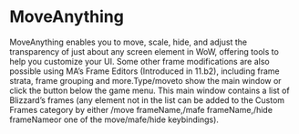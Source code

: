 # MoveAnything

MoveAnything enables you to move, scale, hide, and adjust the transparency of just about any screen element in WoW, offering tools to help you customize your UI. Some other frame modifications are also possible using MA’s Frame Editors (Introduced in 11.b2), including frame strata, frame grouping and more.Type/moveto show the main window or click the button below the game menu. This main window contains a list of Blizzard’s frames (any element not in the list can be added to the Custom Frames category by either /move frameName,/mafe frameName,/hide frameNameor one of the move/mafe/hide keybindings).
